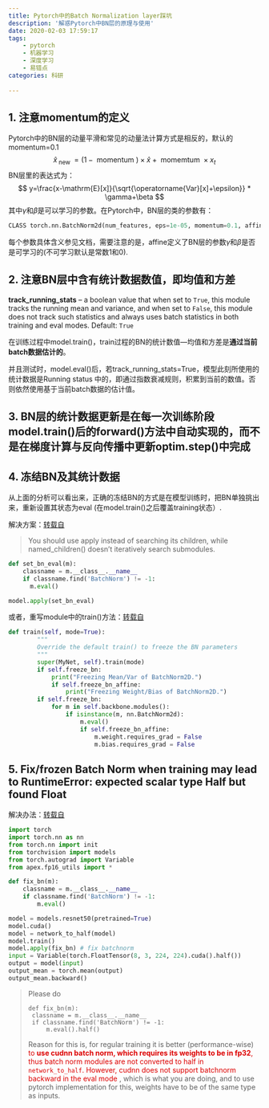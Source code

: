 ```yaml
---
title: Pytorch中的Batch Normalization layer踩坑
description: '解惑Pytorch中BN层的原理与使用'
date: 2020-02-03 17:59:17
tags:
	- pytorch
	- 机器学习
	- 深度学习
    - 易错点
categories: 科研
	
---
```


## 1. 注意momentum的定义

Pytorch中的BN层的动量平滑和常见的动量法计算方式是相反的，默认的momentum=0.1
$$
\hat{x}_{\text { new }}=(1-\text { momentum }) \times \hat{x}+\text { momemtum } \times x_{t}
$$
BN层里的表达式为：
$$
y=\frac{x-\mathrm{E}[x]}{\sqrt{\operatorname{Var}[x]+\epsilon}} * \gamma+\beta
$$
其中*γ*和*β*是可以学习的参数。在Pytorch中，BN层的类的参数有：

```python
CLASS torch.nn.BatchNorm2d(num_features, eps=1e-05, momentum=0.1, affine=True, track_running_stats=True)
```

每个参数具体含义参见文档，需要注意的是，affine定义了BN层的参数*γ*和*β*是否是可学习的(不可学习默认是常数1和0). 

## 2. 注意BN层中含有统计数据数值，即均值和方差

**track_running_stats** – a boolean value that when set to `True`, this module tracks the running mean and variance, and when set to `False`, this module does not track such statistics and always uses batch statistics in both training and eval modes. Default: `True`

在训练过程中model.train()，train过程的BN的统计数值—均值和方差是**通过当前batch数据估计的**。

并且测试时，model.eval()后，若track_running_stats=True，模型此刻所使用的统计数据是Running status 中的，即通过指数衰减规则，积累到当前的数值。否则依然使用基于当前batch数据的估计值。


## 3. BN层的统计数据更新是在每一次训练阶段model.train()后的forward()方法中自动实现的，**而不是**在梯度计算与反向传播中更新optim.step()中完成

## 4. 冻结BN及其统计数据

从上面的分析可以看出来，正确的冻结BN的方式是在模型训练时，把BN单独挑出来，重新设置其状态为eval (在model.train()之后覆盖training状态）.

解决方案：[转载自](https://discuss.pytorch.org/t/freeze-batchnorm-layer-lead-to-nan/8385)

> You should use apply instead of searching its children, while named_children() doesn’t iteratively search submodules.

```python
def set_bn_eval(m):
    classname = m.__class__.__name__
    if classname.find('BatchNorm') != -1:
      m.eval()

model.apply(set_bn_eval)
```

或者，重写module中的train()方法：[转载自](https://discuss.pytorch.org/t/how-to-train-with-frozen-batchnorm/12106/8)

```python
def train(self, mode=True):
        """
        Override the default train() to freeze the BN parameters
        """
        super(MyNet, self).train(mode)
        if self.freeze_bn:
            print("Freezing Mean/Var of BatchNorm2D.")
            if self.freeze_bn_affine:
                print("Freezing Weight/Bias of BatchNorm2D.")
        if self.freeze_bn:
            for m in self.backbone.modules():
                if isinstance(m, nn.BatchNorm2d):
                    m.eval()
                    if self.freeze_bn_affine:
                        m.weight.requires_grad = False
                        m.bias.requires_grad = False
```

## 5. Fix/frozen Batch Norm when training may lead to RuntimeError: expected scalar type Half but found Float 

解决办法：[转载自](https://github.com/NVIDIA/apex/issues/122)

```python
import torch
import torch.nn as nn
from torch.nn import init
from torchvision import models
from torch.autograd import Variable
from apex.fp16_utils import *

def fix_bn(m):
    classname = m.__class__.__name__
    if classname.find('BatchNorm') != -1:
        m.eval()

model = models.resnet50(pretrained=True)
model.cuda()
model = network_to_half(model)
model.train()
model.apply(fix_bn) # fix batchnorm
input = Variable(torch.FloatTensor(8, 3, 224, 224).cuda().half())
output = model(input)
output_mean = torch.mean(output)
output_mean.backward()
```

> Please do
>
> ```
> def fix_bn(m):
>  classname = m.__class__.__name__
>  if classname.find('BatchNorm') != -1:
>      m.eval().half()
> ```
>
> Reason for this is, for regular training it is better (performance-wise) <font color="#dd0000">to **use cudnn batch norm, which requires its weights to be in fp32**, thus batch norm modules are not converted to half in `network_to_half`. However, cudnn does not support batchnorm backward in the eval mode</font> , which is what you are doing, and to use pytorch implementation for this, weights have to be of the same type as inputs.